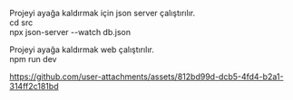 Projeyi ayağa kaldırmak için json server çalıştırılır. <br>
cd src <br>
npx json-server --watch db.json <br>

Projeyi ayağa kaldırmak web çalıştırılır. <br>
npm run dev



https://github.com/user-attachments/assets/812bd99d-dcb5-4fd4-b2a1-314ff2c181bd

